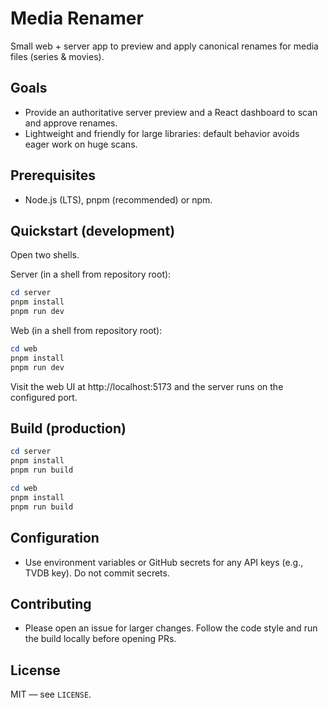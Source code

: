 # Media Renamer

Small web + server app to preview and apply canonical renames for media files (series & movies).

## Goals
- Provide an authoritative server preview and a React dashboard to scan and approve renames.
- Lightweight and friendly for large libraries: default behavior avoids eager work on huge scans.

## Prerequisites
- Node.js (LTS), pnpm (recommended) or npm.

## Quickstart (development)
Open two shells.

Server (in a shell from repository root):
```powershell
cd server
pnpm install
pnpm run dev
```

Web (in a shell from repository root):
```powershell
cd web
pnpm install
pnpm run dev
```

Visit the web UI at http://localhost:5173 and the server runs on the configured port.

## Build (production)
```powershell
cd server
pnpm install
pnpm run build

cd web
pnpm install
pnpm run build
```

## Configuration
- Use environment variables or GitHub secrets for any API keys (e.g., TVDB key). Do not commit secrets.

## Contributing
- Please open an issue for larger changes. Follow the code style and run the build locally before opening PRs.

## License
MIT — see `LICENSE`.
